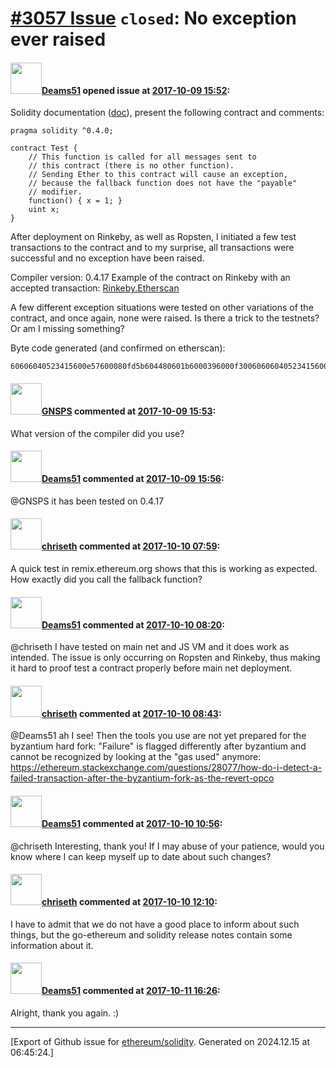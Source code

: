 # [\#3057 Issue](https://github.com/ethereum/solidity/issues/3057) `closed`: No exception ever raised

#### <img src="https://avatars.githubusercontent.com/u/6062062?v=4" width="50">[Deams51](https://github.com/Deams51) opened issue at [2017-10-09 15:52](https://github.com/ethereum/solidity/issues/3057):

Solidity documentation ([doc](http://solidity.readthedocs.io/en/develop/contracts.html)), present the following contract and comments: 
```
pragma solidity ^0.4.0;

contract Test {
    // This function is called for all messages sent to
    // this contract (there is no other function).
    // Sending Ether to this contract will cause an exception,
    // because the fallback function does not have the "payable"
    // modifier.
    function() { x = 1; }
    uint x;
}
```

After deployment on Rinkeby, as well as Ropsten, I initiated a few test transactions to the contract and to my surprise, all transactions were successful and no exception have been raised.

Compiler version: 0.4.17
Example of the contract on Rinkeby with an accepted transaction: [Rinkeby.Etherscan](https://rinkeby.etherscan.io/address/0xed47b8fdba2572f2d0e67fc0e0c2e4511f88ca93)

A few different exception situations were tested on other variations of the contract, and once again, none were raised.
Is there a trick to the testnets? Or am I missing something?

Byte code generated (and confirmed on etherscan):
```
60606040523415600e57600080fd5b604480601b6000396000f30060606040523415600e57600080fd5b60016000819055500000a165627a7a7230582040d23036c367ce2ac2ca5d45308cb53dc5827eb3a743efb98835338ead53aa620029
```

#### <img src="https://avatars.githubusercontent.com/u/4008213?u=494117088f5745dc98284a2e29ce05229c744e9a&v=4" width="50">[GNSPS](https://github.com/GNSPS) commented at [2017-10-09 15:53](https://github.com/ethereum/solidity/issues/3057#issuecomment-335200149):

What version of the compiler did you use?

#### <img src="https://avatars.githubusercontent.com/u/6062062?v=4" width="50">[Deams51](https://github.com/Deams51) commented at [2017-10-09 15:56](https://github.com/ethereum/solidity/issues/3057#issuecomment-335200818):

@GNSPS it has been tested on 0.4.17

#### <img src="https://avatars.githubusercontent.com/u/9073706?v=4" width="50">[chriseth](https://github.com/chriseth) commented at [2017-10-10 07:59](https://github.com/ethereum/solidity/issues/3057#issuecomment-335392568):

A quick test in remix.ethereum.org shows that this is working as expected. How exactly did you call the fallback function?

#### <img src="https://avatars.githubusercontent.com/u/6062062?v=4" width="50">[Deams51](https://github.com/Deams51) commented at [2017-10-10 08:20](https://github.com/ethereum/solidity/issues/3057#issuecomment-335397781):

@chriseth I have tested on main net and JS VM and it does work as intended. The issue is only occurring on Ropsten and Rinkeby, thus making it hard to proof test a contract properly before main net deployment.

#### <img src="https://avatars.githubusercontent.com/u/9073706?v=4" width="50">[chriseth](https://github.com/chriseth) commented at [2017-10-10 08:43](https://github.com/ethereum/solidity/issues/3057#issuecomment-335403440):

@Deams51 ah I see! Then the tools you use are not yet prepared for the byzantium hard fork: "Failure" is flagged differently after byzantium and cannot be recognized by looking at the "gas used" anymore: https://ethereum.stackexchange.com/questions/28077/how-do-i-detect-a-failed-transaction-after-the-byzantium-fork-as-the-revert-opco

#### <img src="https://avatars.githubusercontent.com/u/6062062?v=4" width="50">[Deams51](https://github.com/Deams51) commented at [2017-10-10 10:56](https://github.com/ethereum/solidity/issues/3057#issuecomment-335436412):

@chriseth Interesting, thank you!
If I may abuse of your patience, would you know where I can keep myself up to date about such changes?

#### <img src="https://avatars.githubusercontent.com/u/9073706?v=4" width="50">[chriseth](https://github.com/chriseth) commented at [2017-10-10 12:10](https://github.com/ethereum/solidity/issues/3057#issuecomment-335452134):

I have to admit that we do not have a good place to inform about such things, but the go-ethereum and solidity release notes contain some information about it.

#### <img src="https://avatars.githubusercontent.com/u/6062062?v=4" width="50">[Deams51](https://github.com/Deams51) commented at [2017-10-11 16:26](https://github.com/ethereum/solidity/issues/3057#issuecomment-335867394):

Alright, thank you again. :)


-------------------------------------------------------------------------------



[Export of Github issue for [ethereum/solidity](https://github.com/ethereum/solidity). Generated on 2024.12.15 at 06:45:24.]
